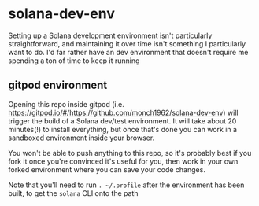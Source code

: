 # solana-dev-env

Setting up a Solana development environment isn't particularly straightforward, and maintaining it over time isn't something I particularly want to do. I'd far rather have an dev environment that doesn't require me spending a ton of time to keep it running

## gitpod environment

Opening this repo inside gitpod (i.e. https://gitpod.io/#/https://github.com/monch1962/solana-dev-env) will trigger the build of a Solana dev/test environment. It will take about 20 minutes(!) to install everything, but once that's done you can work in a sandboxed environment inside your browser.

You won't be able to push anything to this repo, so it's probably best if you fork it once you're convinced it's useful for you, then work in your own forked environment where you can save your code changes.

Note that you'll need to run `. ~/.profile` after the environment has been built, to get the `solana` CLI onto the path
